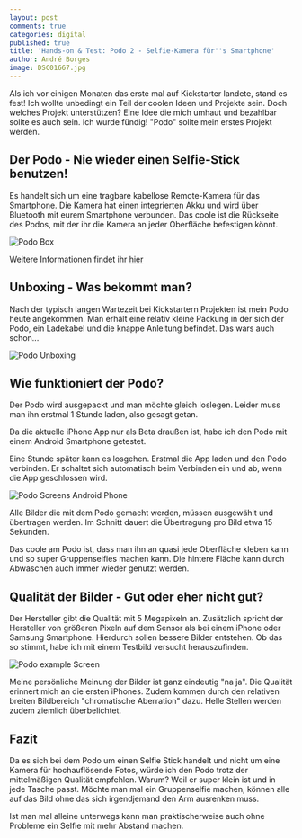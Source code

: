 ```yaml
---
layout: post
comments: true
categories: digital
published: true
title: 'Hands-on & Test: Podo 2 - Selfie-Kamera für''s Smartphone'
author: André Borges
image: DSC01667.jpg
---
```

Als ich vor einigen Monaten das erste mal auf Kickstarter landete, stand es fest! Ich wollte unbedingt ein Teil der coolen Ideen und Projekte sein. Doch welches Projekt unterstützen? Eine Idee die mich umhaut und bezahlbar sollte es auch sein. Ich wurde fündig! "Podo" sollte mein erstes Projekt werden.

## Der Podo - Nie wieder einen Selfie-Stick benutzen!

Es handelt sich um eine tragbare kabellose Remote-Kamera für das Smartphone. Die Kamera hat einen integrierten Akku und wird über Bluetooth mit eurem Smartphone verbunden. Das coole ist die Rückseite des Podos, mit der ihr die Kamera an jeder Oberfläche befestigen könnt.


![Podo Box]({{site.baseurl}}/images/DSC01667.jpg)


Weitere Informationen findet ihr [hier](https://www.kickstarter.com/projects/podolabs/podo-the-first-stick-and-shoot-camera-the-sequel?ref=nav_search)

## Unboxing - Was bekommt man?

Nach der typisch langen Wartezeit bei Kickstartern Projekten ist mein Podo heute angekommen. Man erhält eine relativ kleine Packung in der sich der Podo, ein Ladekabel und die knappe Anleitung befindet. Das wars auch schon...


![Podo Unboxing]({{site.baseurl}}/images/DSC01669.jpg)


## Wie funktioniert der Podo?

Der Podo wird ausgepackt und man möchte gleich loslegen. Leider muss man ihn erstmal 1 Stunde laden, also gesagt getan.

Da die aktuelle iPhone App nur als Beta draußen ist, habe ich den Podo mit einem Android Smartphone getestet.

Eine Stunde später kann es losgehen. Erstmal die App laden und den Podo verbinden. Er schaltet sich automatisch beim Verbinden ein und ab, wenn die App geschlossen wird.


![Podo Screens Android Phone]({{site.baseurl}}/images/podoscreens1.jpg)


Alle Bilder die mit dem Podo gemacht werden, müssen ausgewählt und übertragen werden. Im Schnitt dauert die Übertragung pro Bild etwa 15 Sekunden.

Das coole am Podo ist, dass man ihn an quasi jede Oberfläche kleben kann und so super Gruppenselfies machen kann. Die hintere Fläche kann durch Abwaschen auch immer wieder genutzt werden.

## Qualität der Bilder - Gut oder eher nicht gut?
Der Hersteller gibt die Qualität mit 5 Megapixeln an. Zusätzlich spricht der Hersteller von größeren Pixeln auf dem Sensor als bei einem iPhone oder Samsung Smartphone. Hierdurch sollen bessere Bilder entstehen. Ob das so stimmt, habe ich mit einem Testbild versucht herauszufinden.

![Podo example Screen]({{site.baseurl}}/images/Podo5B2P_170110130453_1.jpg)

Meine persönliche Meinung der Bilder ist ganz eindeutig "na ja". Die Qualität erinnert mich  an die ersten iPhones. Zudem kommen durch den relativen breiten Bildbereich "chromatische Aberration" dazu. Helle Stellen werden zudem ziemlich überbelichtet.

## Fazit
Da es sich bei dem Podo um einen Selfie Stick handelt und nicht um eine Kamera für hochauflösende Fotos, würde ich den Podo trotz der mittelmäßigen Qualität empfehlen. Warum? Weil er super klein ist und in jede Tasche passt. Möchte man mal ein Gruppenselfie machen, können alle auf das Bild ohne das sich irgendjemand den Arm ausrenken muss.

Ist man mal alleine unterwegs kann man praktischerweise auch ohne Probleme ein Selfie mit mehr Abstand machen.
